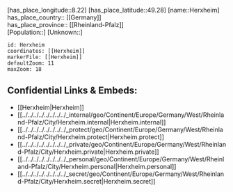 ﻿---
location: [49.28,8.22] 
mapzoom: [7,12] 
mapmarker: city 
type: City
tags:
- geo/City


SpocWebEntityId: 30921
isDeleted: false
confidential: public

---
[has_place_longitude::8.22] 
[has_place_latitude::49.28] 
[name::Herxheim] 
has_place_country:: [[Germany]]  
has_place_province:: [[Rheinland-Pfalz]]  
[Population::] 
[Unknown::] 


```leaflet
id: Herxheim
coordinates: [[Herxheim]] 
markerFile: [[Herxheim]] 
defaultZoom: 11 
maxZoom: 18
```


## Confidential Links & Embeds: 
- [[Herxheim|Herxheim]]  
- [[../../../../../../../../_internal/geo/Continent/Europe/Germany/West/Rheinland-Pfalz/City/Herxheim.internal|Herxheim.internal]] 
- [[../../../../../../../../_protect/geo/Continent/Europe/Germany/West/Rheinland-Pfalz/City/Herxheim.protect|Herxheim.protect]] 
- [[../../../../../../../../_private/geo/Continent/Europe/Germany/West/Rheinland-Pfalz/City/Herxheim.private|Herxheim.private]] 
- [[../../../../../../../../_personal/geo/Continent/Europe/Germany/West/Rheinland-Pfalz/City/Herxheim.personal|Herxheim.personal]] 
- [[../../../../../../../../_secret/geo/Continent/Europe/Germany/West/Rheinland-Pfalz/City/Herxheim.secret|Herxheim.secret]] 
